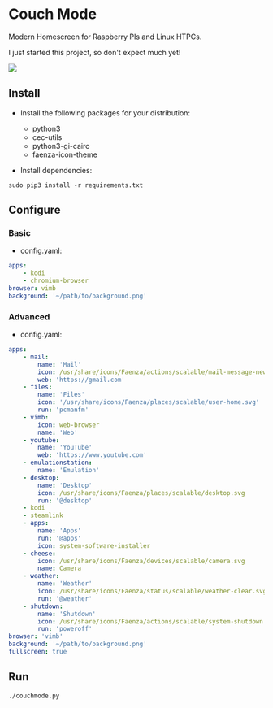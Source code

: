 # Couch Mode

Modern Homescreen for Raspberry PIs and Linux HTPCs.

I just started this project, so don't expect much yet!

![](https://i.imgur.com/YM4rx0y.png)

## Install

- Install the following packages for your distribution:
    - python3
    - cec-utils
    - python3-gi-cairo
    - faenza-icon-theme

- Install dependencies:

```
sudo pip3 install -r requirements.txt
```

## Configure

### Basic

- config.yaml:

```yaml
apps:
    - kodi
    - chromium-browser
browser: vimb
background: '~/path/to/background.png'
```

### Advanced

- config.yaml:

```yaml
apps:
    - mail:
        name: 'Mail'
        icon: /usr/share/icons/Faenza/actions/scalable/mail-message-new.svg
        web: 'https://gmail.com'
    - files:
        name: 'Files'
        icon: '/usr/share/icons/Faenza/places/scalable/user-home.svg'
        run: 'pcmanfm'
    - vimb:
        icon: web-browser
        name: 'Web'
    - youtube:
        name: 'YouTube'
        web: 'https://www.youtube.com'
    - emulationstation:
        name: 'Emulation'
    - desktop:
        name: 'Desktop'
        icon: /usr/share/icons/Faenza/places/scalable/desktop.svg
        run: '@desktop'
    - kodi
    - steamlink
    - apps:
        name: 'Apps'
        run: '@apps'
        icon: system-software-installer
    - cheese:
        icon: /usr/share/icons/Faenza/devices/scalable/camera.svg
        name: Camera
    - weather:
        name: 'Weather'
        icon: /usr/share/icons/Faenza/status/scalable/weather-clear.svg
        run: '@weather'
    - shutdown:
        name: 'Shutdown'
        icon: /usr/share/icons/Faenza/actions/scalable/system-shutdown.svg
        run: 'poweroff'
browser: 'vimb'
background: '~/path/to/background.png'
fullscreen: true
```


## Run

```
./couchmode.py
```

